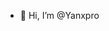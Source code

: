 - 👋 Hi, I’m @Yanxpro
<!---
Yanxpro/Yanxpro is a ✨ special ✨ repository because its `README.md` (this file) appears on your GitHub profile.
You can click the Preview link to take a look at your changes.
--->
